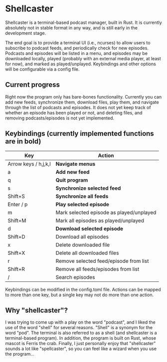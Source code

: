 # Shellcaster

Shellcaster is a terminal-based podcast manager, built in Rust. It is currently absolutely not in stable format in any way, and is still early in the development stage.

The end goal is to provide a terminal UI (i.e., ncurses) to allow users to subscribe to podcast feeds, and periodically check for new episodes. Podcasts and episodes will be listed in a menu, and episodes may be downloaded locally, played (probably with an external media player, at least for now), and marked as played/unplayed. Keybindings and other options will be configurable via a config file.

## Current progress

Right now the program only has bare-bones functionality. Currently you can add new feeds, synchronize them, download files, play them, and navigate through the list of podcasts and episodes. It does not yet keep track of whether an episode has been played or not, and deleting files, and removing podcasts/episodes is not yet implemented.

## Keybindings (currently implemented functions are in bold)

| Key     | Action         |
| ------- | -------------- |
| Arrow keys / h,j,k,l | **Navigate menus** |
| a       | **Add new feed** |
| q       | **Quit program** |
| s       | **Synchronize selected feed** |
| Shift+S | **Synchronize all feeds** |
| Enter / p | **Play selected episode** |
| m       | Mark selected episode as played/unplayed |
| Shift+M | Mark all episodes as played/unplayed |
| d       | **Download selected episode** |
| Shift+D | Download all episodes |
| x       | Delete downloaded file |
| Shift+X | Delete all downloaded files |
| r       | Remove selected feed/episode from list |
| Shift+R | Remove all feeds/episodes from list |
| /       | Search episodes |

Keybindings can be modified in the config.toml file. Actions can be
mapped to more than one key, but a single key may not do more than one
action.

## Why "shellcaster"?

I was trying to come up with a play on the word "podcast", and I liked the use of the word "shell" for several reasons. "Shell" is a synonym for the word "pod". The terminal is also referred to as a shell (and shellcaster is a terminal-based program). In addition, the program is built on Rust, whose mascot is Ferris the crab. Finally, I just personally enjoy that "shellcaster" sounds a lot like "spellcaster", so you can feel like a wizard when you use the program...